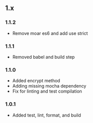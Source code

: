## 1.x

### 1.1.2

* Remove moar es6 and add use strict

### 1.1.1

* Removed babel and build step

### 1.1.0

* Added encrypt method
* Adding missing mocha dependency
* Fix for linting and test compilation

### 1.0.1

* Added test, lint, format, and build